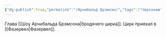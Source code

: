```yaml
---
{"dg-publish":true,"permalink":"/Арчибальд Брэмсон/","tags":["персонаж"]}
---
```


Глава [[Шоу Арчибальда Брэмсона\|бродячего цирка]]. Цирк приехал в [[Фазервел\|Фазервел]].